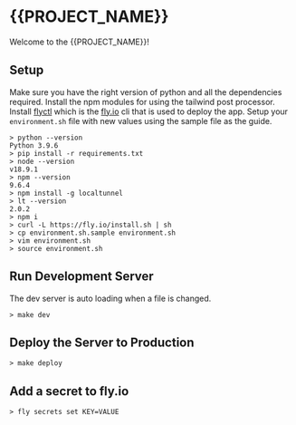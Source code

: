 # {{PROJECT_NAME}}

Welcome to the {{PROJECT_NAME}}!

## Setup

Make sure you have the right version of python and all the dependencies
required. Install the npm modules for using the tailwind post processor.
Install [flyctl](https://fly.io/docs/hands-on/install-flyctl/) which is the
[fly.io](https://fly.io/) cli that is used to deploy the app. Setup your
`environment.sh` file with new values using the sample file as the guide.

```shell
> python --version
Python 3.9.6
> pip install -r requirements.txt
> node --version
v18.9.1
> npm --version
9.6.4
> npm install -g localtunnel
> lt --version
2.0.2
> npm i
> curl -L https://fly.io/install.sh | sh
> cp environment.sh.sample environment.sh
> vim environment.sh
> source environment.sh
```

## Run Development Server

The dev server is auto loading when a file is changed.

```
> make dev
```

## Deploy the Server to Production

```
> make deploy
```

## Add a secret to fly.io

```
> fly secrets set KEY=VALUE
```
